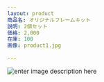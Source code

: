 ```yaml
---
layout: product
商品名: オリジナルフレームキット
説明: 2個セット
価格: 2,000
在庫: 100
画像: product1.jpg

---
```


![enter image description here](https://lh3.googleusercontent.com/Z4T3X74e1i_Qk5gdvWoHN-iT5pZYXslJbsOVWaDdHn0vOejuvDYgCJC2-AMYDGkUacN-VeV9Y4kd "オリジナルフレームキット２個セット")
<!--stackedit_data:
eyJwcm9wZXJ0aWVzIjoibGF5b3V0OiB0ZXN0XG5leHRlbnNpb2
5zOlxuICBwcmVzZXQ6ICcnXG5zdGF0dXM6IGhtbVxuIiwiaGlz
dG9yeSI6Wy05NzQ5OTIzODhdfQ==
-->